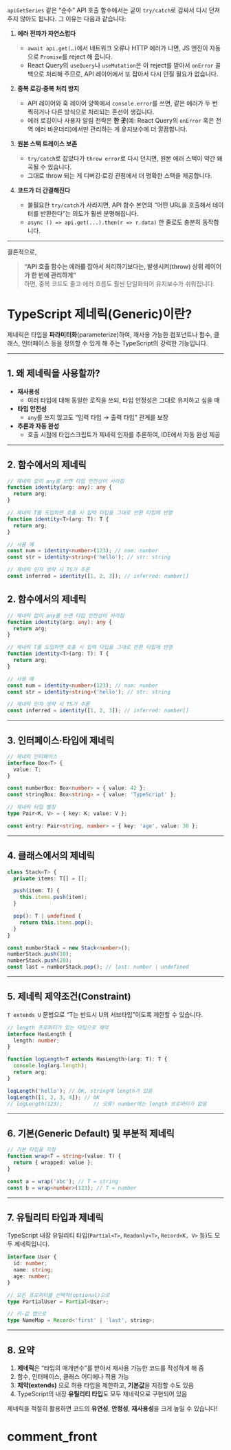 `apiGetSeries` 같은 “순수” API 호출 함수에서는 굳이 `try/catch`로 감싸서 다시 던져주지 않아도 됩니다. 그 이유는 다음과 같습니다:

1. **에러 전파가 자연스럽다**

   - `await api.get(…)`에서 네트워크 오류나 HTTP 에러가 나면, JS 엔진이 자동으로 `Promise`를 reject 해 줍니다.
   - React Query의 `useQuery`나 `useMutation`은 이 reject를 받아서 `onError` 콜백으로 처리해 주므로, API 레이어에서 또 잡아서 다시 던질 필요가 없습니다.

2. **중복 로깅·중복 처리 방지**

   - API 레이어와 훅 레이어 양쪽에서 `console.error`를 쓰면, 같은 에러가 두 번 찍히거나 다른 방식으로 처리되는 혼선이 생깁니다.
   - 에러 로깅이나 사용자 알림 전략은 **한 곳**(예: React Query의 `onError` 혹은 전역 에러 바운더리)에서만 관리하는 게 유지보수에 더 깔끔합니다.

3. **원본 스택 트레이스 보존**

   - `try/catch`로 잡았다가 `throw error`로 다시 던지면, 원본 에러 스택이 약간 왜곡될 수 있습니다.
   - 그대로 throw 되는 게 디버깅·로깅 관점에서 더 명확한 스택을 제공합니다.

4. **코드가 더 간결해진다**
   - 불필요한 `try/catch`가 사라지면, API 함수 본연의 “어떤 URL을 호출해서 데이터를 반환한다”는 의도가 훨씬 분명해집니다.
   - `async () => api.get(...).then(r => r.data)` 한 줄로도 충분히 동작합니다.

---

결론적으로,

> **“API 호출 함수는 에러를 잡아서 처리하기보다는, 발생시켜(throw) 상위 레이어가 한 번에 관리하게”**  
> 하면, 중복 코드도 줄고 에러 흐름도 훨씬 단일화되어 유지보수가 쉬워집니다.

# TypeScript 제네릭(Generic)이란?

제네릭은 타입을 **파라미터화**(parameterize)하여, 재사용 가능한 컴포넌트나 함수, 클래스, 인터페이스 등을 정의할 수 있게 해 주는 TypeScript의 강력한 기능입니다.

---

## 1. 왜 제네릭을 사용할까?

- **재사용성**
  - 여러 타입에 대해 동일한 로직을 쓰되, 타입 안정성은 그대로 유지하고 싶을 때
- **타입 안전성**
  - `any`를 쓰지 않고도 “입력 타입 → 출력 타입” 관계를 보장
- **추론과 자동 완성**
  - 호출 시점에 타입스크립트가 제네릭 인자를 추론하여, IDE에서 자동 완성 제공

---

## 2. 함수에서의 제네릭

```ts
// 제네릭 없이 any를 쓰면 타입 안전성이 사라짐
function identity(arg: any): any {
  return arg;
}

// 제네릭 T를 도입하면 호출 시 입력 타입을 그대로 반환 타입에 반영
function identity<T>(arg: T): T {
  return arg;
}

// 사용 예
const num = identity<number>(123); // num: number
const str = identity<string>('hello'); // str: string

// 제네릭 인자 생략 시 TS가 추론
const inferred = identity([1, 2, 3]); // inferred: number[]
```

## 2. 함수에서의 제네릭

```ts
// 제네릭 없이 any를 쓰면 타입 안전성이 사라짐
function identity(arg: any): any {
  return arg;
}

// 제네릭 T를 도입하면 호출 시 입력 타입을 그대로 반환 타입에 반영
function identity<T>(arg: T): T {
  return arg;
}

// 사용 예
const num = identity<number>(123); // num: number
const str = identity<string>('hello'); // str: string

// 제네릭 인자 생략 시 TS가 추론
const inferred = identity([1, 2, 3]); // inferred: number[]
```

---

## 3. 인터페이스·타입에 제네릭

```ts
// 제네릭 인터페이스
interface Box<T> {
  value: T;
}

const numberBox: Box<number> = { value: 42 };
const stringBox: Box<string> = { value: 'TypeScript' };

// 제네릭 타입 별칭
type Pair<K, V> = { key: K; value: V };

const entry: Pair<string, number> = { key: 'age', value: 30 };
```

---

## 4. 클래스에서의 제네릭

```ts
class Stack<T> {
  private items: T[] = [];

  push(item: T) {
    this.items.push(item);
  }

  pop(): T | undefined {
    return this.items.pop();
  }
}

const numberStack = new Stack<number>();
numberStack.push(10);
numberStack.push(20);
const last = numberStack.pop(); // last: number | undefined
```

---

## 5. 제네릭 제약조건(Constraint)

`T extends U` 문법으로 “T는 반드시 U의 서브타입”이도록 제한할 수 있습니다.

```ts
// length 프로퍼티가 있는 타입으로 제약
interface HasLength {
  length: number;
}

function logLength<T extends HasLength>(arg: T): T {
  console.log(arg.length);
  return arg;
}

logLength('hello'); // OK, string에 length가 있음
logLength([1, 2, 3, 4]); // OK
// logLength(123);          // 오류! number에는 length 프로퍼티가 없음
```

---

## 6. 기본(Generic Default) 및 부분적 제네릭

```ts
// 기본 타입을 지정
function wrap<T = string>(value: T) {
  return { wrapped: value };
}

const a = wrap('abc'); // T = string
const b = wrap<number>(123); // T = number
```

---

## 7. 유틸리티 타입과 제네릭

TypeScript 내장 유틸리티 타입(`Partial<T>`, `Readonly<T>`, `Record<K, V>` 등)도 모두 제네릭입니다.

```ts
interface User {
  id: number;
  name: string;
  age: number;
}

// 모든 프로퍼티를 선택적(optional)으로
type PartialUser = Partial<User>;

// 키-값 맵으로
type NameMap = Record<'first' | 'last', string>;
```

---

## 8. 요약

1. **제네릭**은 “타입의 매개변수”를 받아서 재사용 가능한 코드를 작성하게 해 줌
2. 함수, 인터페이스, 클래스 어디에나 적용 가능
3. **제약(extends)** 으로 허용 타입을 제한하고, **기본값**을 지정할 수도 있음
4. TypeScript의 내장 **유틸리티 타입**도 모두 제네릭으로 구현되어 있음

제네릭을 적절히 활용하면 코드의 **유연성**, **안정성**, **재사용성**을 크게 높일 수 있습니다!
# comment_front
